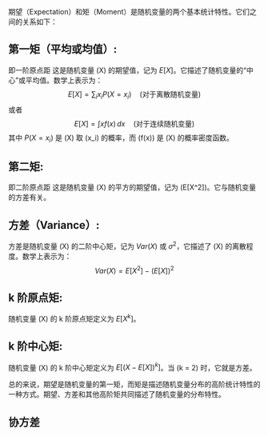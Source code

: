 期望（Expectation）和矩（Moment）是随机变量的两个基本统计特性。它们之间的关系如下：

## **第一矩（平均或均值）**:
即一阶原点距
这是随机变量 \(X\) 的期望值，记为 $E[X]$。它描述了随机变量的“中心”或平均值。数学上表示为：
$$
E[X] = \sum_{i} x_i P(X = x_i) \quad \text{(对于离散随机变量)}
$$
或者
$$
E[X] = \int x f(x) \, dx \quad \text{(对于连续随机变量)}
$$
其中 $P(X = x_i)$ 是 \(X\) 取 \(x_i\) 的概率，而 \(f(x)\) 是 \(X\) 的概率密度函数。

## **第二矩**:
即二阶原点距
这是随机变量 \(X\) 的平方的期望值，记为 \(E[X^2]\)。它与随机变量的方差有关。

## **方差（Variance）**:
方差是随机变量 \(X\) 的二阶中心矩，记为 $Var(X)$ 或 $\sigma^2$，它描述了 \(X\) 的离散程度。数学上表示为：
$$
Var(X) = E[X^2] - (E[X])^2
$$

## **k 阶原点矩**:
随机变量 \(X\) 的 k 阶原点矩定义为 $E[X^k]$。

## **k 阶中心矩**:
随机变量 \(X\) 的 k 阶中心矩定义为 $E[(X - E[X])^k]$。当 \(k = 2\) 时，它就是方差。

总的来说，期望是随机变量的第一矩，而矩是描述随机变量分布的高阶统计特性的一种方式。期望、方差和其他高阶矩共同描述了随机变量的分布特性。

## 协方差

